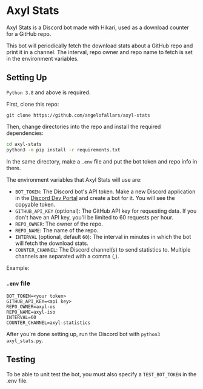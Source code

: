 # Axyl Stats

Axyl Stats is a Discord bot made with Hikari, used as a download counter for a
GitHub repo.

This bot will periodically fetch the download stats about a GitHub repo and print
it in a channel. The interval, repo owner and repo name to fetch is set in the environment variables.

## Setting Up

`Python 3.8` and above is required.

First, clone this repo:

`git clone https://github.com/angelofallars/axyl-stats`

Then, change directories into the repo and install the required dependencies:

```bash
cd axyl-stats
python3 -m pip install -r requirements.txt
```

In the same directory, make a `.env` file and put the bot token and repo info
in there.

The environment variables that Axyl Stats will use are:

- `BOT_TOKEN`: The Discord bot's API token. Make a new Discord application in
the [Discord Dev Portal](https://discord.com/developers) and create a bot for
it. You will see the copyable token.
- `GITHUB_API_KEY` (optional): The GitHub API key for requesting data. If you don't
have an API key, you'll be limited to 60 requests per hour.
- `REPO_OWNER`: The owner of the repo.
- `REPO_NAME`: The name of the repo.
- `INTERVAL` (optional, default `60`): The interval in minutes in which the bot will fetch the download stats.
- `COUNTER_CHANNEL`: The Discord channel(s) to send statistics to. Multiple
channels are separated with a comma (,).

Example:

### `.env` file

```env
BOT_TOKEN=<your token>
GITHUB_API_KEY=<api key>
REPO_OWNER=axyl-os
REPO_NAME=axyl-iso
INTERVAL=60
COUNTER_CHANNEL=axyl-statistics
```

After you're done setting up, run the Discord bot with `python3 axyl_stats.py`.

## Testing

To be able to unit test the bot, you must also specify a `TEST_BOT_TOKEN` in the .env
file.
